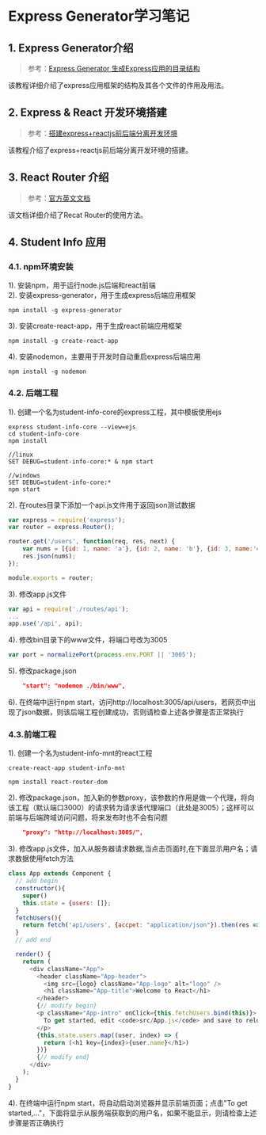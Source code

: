 # Express Generator学习笔记
## 1. Express Generator介绍
> 参考：[Express Generator 生成Express应用的目录结构](https://www.jianshu.com/p/c5baef64563a)  

该教程详细介绍了express应用框架的结构及其各个文件的作用及用法。

## 2. Express & React 开发环境搭建
> 参考：[搭建express+reactjs前后端分离开发环境](https://blog.csdn.net/xgbm_k/article/details/78205362)  

该教程介绍了express+reactjs前后端分离开发环境的搭建。

## 3. React Router 介绍
> 参考：[官方英文文档](https://reacttraining.com/react-router/web/api/BrowserRouter)   

该文档详细介绍了Recat Router的使用方法。

## 4. Student Info 应用

### 4.1. npm环境安装
1). 安装npm，用于运行node.js后端和react前端  
2). 安装express-generator，用于生成express后端应用框架  
```npm
npm install -g express-generator
```
3). 安装create-react-app，用于生成react前端应用框架  
```npm
npm install -g create-react-app
```
4). 安装nodemon，主要用于开发时自动重启express后端应用
```npm
npm install -g nodemon
```

### 4.2. 后端工程

1). 创建一个名为student-info-core的express工程，其中模板使用ejs
```npm
express student-info-core --view=ejs
cd student-info-core
npm install

//linux 
SET DEBUG=student-info-core:* & npm start

//windows
SET DEBUG=student-info-core:*
npm start
```

2). 在routes目录下添加一个api.js文件用于返回json测试数据
```js
var express = require('express');
var router = express.Router();

router.get('/users', function(req, res, next) {
    var nums = [{id: 1, name: 'a'}, {id: 2, name: 'b'}, {id: 3, name:'e'}];
    res.json(nums);
});

module.exports = router;
```
3). 修改app.js文件
```js
var api = require('./routes/api');
...
app.use('/api', api);
```
4). 修改bin目录下的www文件，将端口号改为3005
```js
var port = normalizePort(process.env.PORT || '3005');
```
5). 修改package.json
```json
    "start": "nodemon ./bin/www",
```
6). 在终端中运行npm start，访问http://localhost:3005/api/users，若网页中出现了json数据，则该后端工程创建成功，否则请检查上述各步骤是否正常执行

### 4.3.前端工程
1). 创建一个名为student-info-mnt的react工程
```npm
create-react-app student-info-mnt

npm install react-router-dom
```
2). 修改package.json，加入新的参数proxy，该参数的作用是做一个代理，将向该工程（默认端口3000）的请求转为请求该代理端口（此处是3005）；这样可以前端与后端跨域访问问题，将来发布时也不会有问题
```json
    "proxy": "http://localhost:3005/",
```
3). 修改app.js文件，加入从服务器请求数据,当点击页面时,在下面显示用户名；请求数据使用fetch方法
```js
class App extends Component {
  // add begin
  constructor(){
    super()
    this.state = {users: []};
  }
  fetchUsers(){
    return fetch('api/users', {accpet: "application/json"}).then(res => {return res.json().then(json => {this.setState({users: json})})})
  }
  // add end

  render() {
    return (
      <div className="App">
        <header className="App-header">
          <img src={logo} className="App-logo" alt="logo" />
          <h1 className="App-title">Welcome to React</h1>
        </header>
        {// modify begin}
        <p className="App-intro" onClick={this.fetchUsers.bind(this)}>
          To get started, edit <code>src/App.js</code> and save to reload.
        </p>
        {this.state.users.map((user, index) => {
          return (<h1 key={index}>{user.name}</h1>)
        })}
        {// modify end}
      </div>
    );
  }
}
```
4). 在终端中运行npm start，将自动启动浏览器并显示前端页面；点击"To get started,..."，下面将显示从服务端获取到的用户名，如果不能显示，则请检查上述步骤是否正确执行